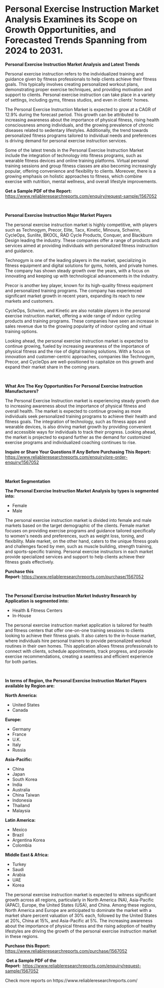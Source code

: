 <p><h1>Personal Exercise Instruction Market Analysis Examines its Scope on Growth Opportunities, and Forecasted Trends Spanning from 2024 to 2031.</h1></p><p><strong>Personal Exercise Instruction Market Analysis and Latest Trends</strong></p>
<p><p>Personal exercise instruction refers to the individualized training and guidance given by fitness professionals to help clients achieve their fitness goals. This typically involves creating personalized workout plans, demonstrating proper exercise techniques, and providing motivation and support to clients. Personal exercise instruction can take place in a variety of settings, including gyms, fitness studios, and even in clients' homes.</p><p>The Personal Exercise Instruction Market is expected to grow at a CAGR of 12.9% during the forecast period. This growth can be attributed to increasing awareness about the importance of physical fitness, rising health consciousness among individuals, and the growing prevalence of chronic diseases related to sedentary lifestyles. Additionally, the trend towards personalized fitness programs tailored to individual needs and preferences is driving demand for personal exercise instruction services.</p><p>Some of the latest trends in the Personal Exercise Instruction Market include the integration of technology into fitness programs, such as wearable fitness devices and online training platforms. Virtual personal training sessions and group fitness classes are also becoming increasingly popular, offering convenience and flexibility to clients. Moreover, there is a growing emphasis on holistic approaches to fitness, which combine exercise with nutrition, mental wellness, and overall lifestyle improvements.</p></p>
<p><strong>Get a Sample PDF of the Report:&nbsp;</strong> <a href="https://www.reliableresearchreports.com/enquiry/request-sample/1567052">https://www.reliableresearchreports.com/enquiry/request-sample/1567052</a></p>
<p>&nbsp;</p>
<p><strong>Personal Exercise Instruction Major Market Players</strong></p>
<p><p>The personal exercise instruction market is highly competitive, with players such as Technogym, Precor, Elite, Tacx, Kinetic, Minoura, Schwinn, CycleOps, Sunlite, BKOOL, RAD Cycle Products, Conquer, and Blackburn Design leading the industry. These companies offer a range of products and services aimed at providing individuals with personalized fitness instruction and guidance.</p><p>Technogym is one of the leading players in the market, specializing in fitness equipment and digital solutions for gyms, hotels, and private homes. The company has shown steady growth over the years, with a focus on innovating and keeping up with technological advancements in the industry.</p><p>Precor is another key player, known for its high-quality fitness equipment and personalized training programs. The company has experienced significant market growth in recent years, expanding its reach to new markets and customers.</p><p>CycleOps, Schwinn, and Kinetic are also notable players in the personal exercise instruction market, offering a wide range of indoor cycling products and training programs. These companies have seen an increase in sales revenue due to the growing popularity of indoor cycling and virtual training options.</p><p>Looking ahead, the personal exercise instruction market is expected to continue growing, fueled by increasing awareness of the importance of physical fitness and the rise of digital training solutions. With a focus on innovation and customer-centric approaches, companies like Technogym, Precor, and CycleOps are well-positioned to capitalize on this growth and expand their market share in the coming years.</p></p>
<p>&nbsp;</p>
<p><strong>What Are The Key Opportunities For Personal Exercise Instruction Manufacturers?</strong></p>
<p><p>The Personal Exercise Instruction market is experiencing steady growth due to increasing awareness about the importance of physical fitness and overall health. The market is expected to continue growing as more individuals seek personalized training programs to achieve their health and fitness goals. The integration of technology, such as fitness apps and wearable devices, is also driving market growth by providing convenient and accessible ways for individuals to track their progress. Looking ahead, the market is projected to expand further as the demand for customized exercise programs and individualized coaching continues to rise.</p></p>
<p><strong>Inquire or Share Your Questions If Any Before Purchasing This Report:</strong> <a href="https://www.reliableresearchreports.com/enquiry/pre-order-enquiry/1567052">https://www.reliableresearchreports.com/enquiry/pre-order-enquiry/1567052</a></p>
<p>&nbsp;</p>
<p><strong>Market Segmentation</strong></p>
<p><strong>The Personal Exercise Instruction Market Analysis by types is segmented into:</strong></p>
<p><ul><li>Female</li><li>Male</li></ul></p>
<p><p>The personal exercise instruction market is divided into female and male markets based on the target demographic of the clients. Female market focuses on providing exercise programs and guidance tailored specifically to women's needs and preferences, such as weight loss, toning, and flexibility. Male market, on the other hand, caters to the unique fitness goals and challenges faced by men, such as muscle building, strength training, and sports-specific training. Personal exercise instructors in each market provide specialized services and support to help clients achieve their fitness goals effectively.</p></p>
<p><strong>Purchase this Report:&nbsp;</strong><a href="https://www.reliableresearchreports.com/purchase/1567052">https://www.reliableresearchreports.com/purchase/1567052</a></p>
<p>&nbsp;</p>
<p><strong>The Personal Exercise Instruction Market Industry Research by Application is segmented into:</strong></p>
<p><ul><li>Health & Fitness Centers</li><li>In-House</li></ul></p>
<p><p>The personal exercise instruction market application is tailored for health and fitness centers that offer one-on-one training sessions to clients looking to achieve their fitness goals. It also caters to the in-house market, where individuals hire personal trainers to provide personalized workout routines in their own homes. This application allows fitness professionals to connect with clients, schedule appointments, track progress, and provide exercise recommendations, creating a seamless and efficient experience for both parties.</p></p>
<p>&nbsp;</p>
<p><strong>In terms of Region, the Personal Exercise Instruction Market Players available by Region are:</strong></p>
<p>
    <p> <strong> North America: </strong>
        <ul>
            <li>United States</li>
            <li>Canada</li>
        </ul>
        </p> 
    <p> <strong> Europe: </strong>
        <ul>
            <li>Germany</li>
            <li>France</li>
            <li>U.K.</li>
            <li>Italy</li>
            <li>Russia</li>
        </ul>
        </p> 
    <p> <strong> Asia-Pacific: </strong>
        <ul>
            <li>China</li>
            <li>Japan</li>
            <li>South Korea</li>
            <li>India</li>
            <li>Australia</li>
            <li>China Taiwan</li>
            <li>Indonesia</li>
            <li>Thailand</li>
            <li>Malaysia</li>
        </ul>
        </p> 
    <p> <strong> Latin America: </strong>
        <ul>
            <li>Mexico</li>
            <li>Brazil</li>
            <li>Argentina Korea</li>
            <li>Colombia</li>
        </ul>
        </p> 
    <p> <strong> Middle East & Africa: </strong>
        <ul>
            <li>Turkey</li>
            <li>Saudi</li>
            <li>Arabia</li>
            <li>UAE</li>
            <li>Korea</li>
        </ul>
    </p>
    </p>
<p><p>The personal exercise instruction market is expected to witness significant growth across all regions, particularly in North America (NA), Asia-Pacific (APAC), Europe, the United States (USA), and China. Among these regions, North America and Europe are anticipated to dominate the market with a market share percent valuation of 30% each, followed by the United States at 20%, China at 15%, and Asia-Pacific at 5%. The increasing awareness about the importance of physical fitness and the rising adoption of healthy lifestyles are driving the growth of the personal exercise instruction market in these regions.</p></p>
<p><strong>Purchase this Report: </strong><a href="https://www.reliableresearchreports.com/purchase/1567052">https://www.reliableresearchreports.com/purchase/1567052</a></p>
<p>&nbsp;<strong>Get a Sample PDF of the Report:&nbsp;&nbsp;</strong><a href="https://www.reliableresearchreports.com/enquiry/request-sample/1567052">https://www.reliableresearchreports.com/enquiry/request-sample/1567052</a></p>
<p><strong></strong></p>
<p>Check more reports on https://www.reliableresearchreports.com/</p>